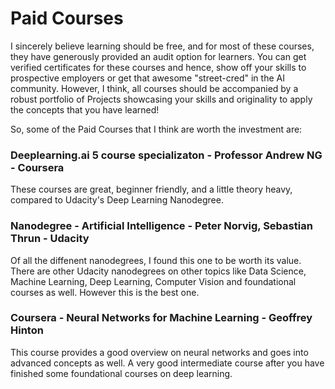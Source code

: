 # Paid Courses
I sincerely believe learning should be free, and for most of these courses, they have generously provided an audit option for learners. You can get verified certificates for these courses and hence, show off your skills to prospective employers or get that awesome "street-cred" in the AI community. However, I think, all courses should be accompanied by a robust portfolio of Projects showcasing your skills and originality to apply the concepts that you have learned! 

So, some of the Paid Courses that I think are worth the  investment are:
### Deeplearning.ai 5 course specializaton - Professor Andrew NG - Coursera
These courses are great, beginner friendly, and a little theory heavy, compared to Udacity's Deep Learning Nanodegree.

### Nanodegree - Artificial Intelligence - Peter Norvig, Sebastian Thrun - Udacity
Of all the diffenent nanodegrees, I found this one to be worth its value. There are other Udacity nanodegrees on other topics like Data Science, Machine Learning, Deep Learning, Computer Vision and foundational courses as well. However this is the best one.

### Coursera - Neural Networks for Machine Learning - Geoffrey Hinton
This course provides a good overview on neural networks and goes into advanced concepts as well. A very good intermediate course after you have finished some foundational courses on deep learning.
